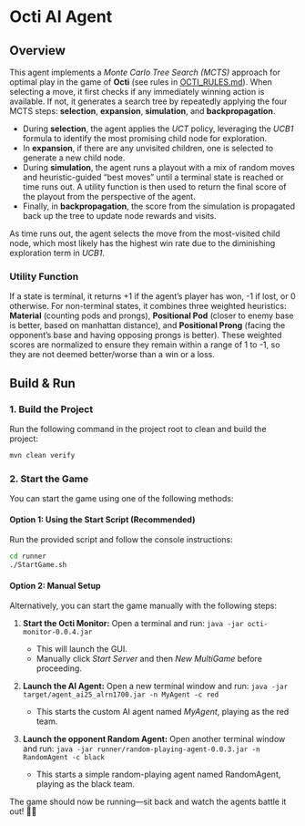 # Octi AI Agent

## Overview

This agent implements a _Monte Carlo Tree Search (MCTS)_ approach for optimal play in the game of __Octi__ (see rules in [OCTI_RULES.md](https://github.com/albinronnkvist/Course_DT175G_ArtificialIntelligenceForAgents/blob/main/OctiAgent/OCTI_RULES.md)). When selecting a move, it first checks if any immediately winning action is available. If not, it generates a search tree by repeatedly applying the four MCTS steps: __selection__, __expansion__, __simulation__, and __backpropagation__.
- During __selection__, the agent applies the _UCT_ policy, leveraging the _UCB1_ formula to identify the most promising child node for exploration.
- In __expansion__, if there are any unvisited children, one is selected to generate a new child node.
- During __simulation__, the agent runs a playout with a mix of random moves and heuristic-guided “best moves” until a terminal state is reached or time runs out. A utility function is then used to return the final score of the playout from the perspective of the agent.
- Finally, in __backpropagation__, the score from the simulation is propagated back up the tree to update node rewards and visits.

As time runs out, the agent selects the move from the most-visited child node, which most likely has the highest win rate due to the diminishing exploration term in _UCB1_.

### Utility Function

If a state is terminal, it returns +1 if the agent’s player has won, -1 if lost, or 0 otherwise. 
For non-terminal states, it combines three weighted heuristics: __Material__ (counting pods and prongs), __Positional Pod__ (closer to enemy base is better, based on manhattan distance), and __Positional Prong__ (facing the opponent’s base and having opposing prongs is better). These weighted scores are normalized to ensure they remain within a range of 1 to -1, so they are not deemed better/worse than a win or a loss.

## Build & Run

### 1. Build the Project

Run the following command in the project root to clean and build the project:  
```sh
mvn clean verify
```

### 2. Start the Game

You can start the game using one of the following methods:

#### Option 1: Using the Start Script (Recommended)

Run the provided script and follow the console instructions:
```sh
cd runner
./StartGame.sh
```

#### Option 2: Manual Setup

Alternatively, you can start the game manually with the following steps:

1. **Start the Octi Monitor:** Open a terminal and run:
```java -jar octi-monitor-0.0.4.jar```
    - This will launch the GUI.
    - Manually click _Start Server_ and then _New MultiGame_ before proceeding.

2. **Launch the AI Agent:** Open a new terminal window and run: `java -jar target/agent_ai25_alrn1700.jar -n MyAgent -c red`
    - This starts the custom AI agent named _MyAgent_, playing as the red team.

3. **Launch the opponent Random Agent:** Open another terminal window and run: `java -jar runner/random-playing-agent-0.0.3.jar -n RandomAgent -c black`
    - This starts a simple random-playing agent named RandomAgent, playing as the black team.

The game should now be running—sit back and watch the agents battle it out! 🥊🔥
